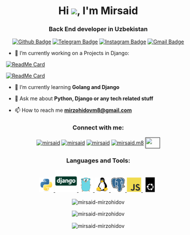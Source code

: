 <h1 align="center">Hi <img src="https://media.giphy.com/media/hvRJCLFzcasrR4ia7z/giphy.gif" width="25px">, I'm Mirsaid</h1>
<h3 align="center">Back End developer in Uzbekistan</h3>

<p align="center"><a href="https://github.com/mirsaid-mirzohidov"><img src="https://camo.githubusercontent.com/e99daaa072b588d8341212d3b344c5d62bd4ca0834d993f9445e100b9e99f3fe/68747470733a2f2f696d672e736869656c64732e696f2f62616467652f2d4769746875622d3030303f7374796c653d666c61742d737175617265266c6f676f3d476974687562266c6f676f436f6c6f723d7768697465266c696e6b3d68747470733a2f2f6769746875622e636f6d2f6d7572646f76617a697a6d75726f64" alt="Github Badge" data-canonical-src="https://img.shields.io/badge/-Github-000?style=flat-square&amp;logo=Github&amp;logoColor=white&amp;link=https://github.com/mirsaid-mirzohidov" style="max-width:100%;"></a>
<a href="https://t.me/Mirzakhidov_m" rel="nofollow"><img src="https://camo.githubusercontent.com/f5b3e62bb892c117a5bc880a2e8d80015558b1aeab5129337ae615aedef37cb5/68747470733a2f2f696d672e736869656c64732e696f2f62616467652f2d54656c656772616d2d626c75653f7374796c653d666c61742d737175617265266c6f676f3d54656c656772616d266c6f676f436f6c6f723d7768697465266c696e6b3d68747470733a2f2f742e6d652f6d75726f646f765f617a697a6d75726f64" alt="Telegram Badge" data-canonical-src="https://img.shields.io/badge/-Telegram-blue?style=flat-square&amp;logo=Telegram&amp;logoColor=white&amp;link=https://t.me/Mirzakhidov_m" style="max-width:100%;"></a>
<a href="https://www.instagram.com/mirsaid.m8/" rel="nofollow"><img src="https://camo.githubusercontent.com/8416d083ab33352b97c6abf97a2ec657a0c72a2c6fb85deac0e933d85d6893d4/68747470733a2f2f696d672e736869656c64732e696f2f62616467652f2d496e7374616772616d2d4331333538343f7374796c653d666c61742d737175617265266c6162656c436f6c6f723d433133353834266c6f676f3d696e7374616772616d266c6f676f436f6c6f723d7768697465266c696e6b3d68747470733a2f2f7777772e696e7374616772616d2e636f6d2f6d75726f646f76617a697a6d75726f642f" alt="Instagram Badge" data-canonical-src="https://img.shields.io/badge/-Instagram-C13584?style=flat-square&amp;labelColor=C13584&amp;logo=instagram&amp;logoColor=white&amp;link=https://www.instagram.com/mirsaid.m8/" style="max-width:100%;"></a>
<a href="mailto:mirzohidovm8@gmail.com"><img src="https://camo.githubusercontent.com/b9d6883fa308de8407643031d0c0c80b05122bbf2a681a44f88f678f129cdeb1/68747470733a2f2f696d672e736869656c64732e696f2f62616467652f2d476d61696c2d6331343433383f7374796c653d666c61742d737175617265266c6f676f3d476d61696c266c6f676f436f6c6f723d7768697465266c696e6b3d6d61696c746f3a6d75726f646f76617a697a6d75726f6440616c6c69742e757a" alt="Gmail Badge" data-canonical-src="https://img.shields.io/badge/-Gmail-c14438?style=flat-square&amp;logo=Gmail&amp;logoColor=white&amp;link=mailto:mirzohidovm8@gmail.com" style="max-width:100%;"></a></p>


- 🔭 I’m currently working on a Projects in Django:

[![ReadMe Card](https://github-readme-stats.vercel.app/api/pin/?username=DigitalEdu-uz&repo=DigitalEdu)](https://github.com/DigitalEdu-uz/DigitalEdu)

[![ReadMe Card](https://github-readme-stats.vercel.app/api/pin/?username=mirsaid-mirzohidov&repo=mirsaid.uz)](https://github.com/mirsaid-mirzohidov/mirsaid.uz)

- 🌱 I’m currently learning **Golang and Django**

- 💬 Ask me about **Python, Django or any tech related stuff**

- 📫 How to reach me **mirzohidovm8@gmail.com**

<h3 align="center">Connect with me:</h3>
<p align="center">
<a href="" target="blank"><img align="center" src="https://cdn.jsdelivr.net/npm/simple-icons@3.0.1/icons/twitter.svg" alt="mirsaid" height="30" width="40" /></a>
<a href="" target="blank"><img align="center" src="https://cdn.jsdelivr.net/npm/simple-icons@3.0.1/icons/linkedin.svg" alt="mirsaid" height="30" width="40" /></a>
<a href="" target="blank"><img align="center" src="https://cdn.jsdelivr.net/npm/simple-icons@3.0.1/icons/facebook.svg" alt="mirsaid" height="30" width="40" /></a>
<a href="https://instagram.com/mirsaid.m8" target="blank"><img align="center" src="https://cdn.jsdelivr.net/npm/simple-icons@3.0.1/icons/instagram.svg" alt="mirsaid.m8" height="30" width="40" /></a>
<a href="" target="blank"><img align="center" src="https://cdn.jsdelivr.net/npm/simple-icons@3.0.1/icons/youtube.svg" alt="" height="30" width="40" /></a>
</p>

<h3 align="center">Languages and Tools:</h3>
	<p align="center"> 
		<a href="https://python.org" target="_blank">
			<img src="https://raw.githubusercontent.com/devicons/devicon/master/icons/python/python-original.svg" alt="python" width="40" height="40"/>
		</a> 
			<a href="https://djangoproject.com/" target="_blank"> 
				<img src="https://raw.githubusercontent.com/devicons/devicon/master/icons/django/django-original.svg" alt="django" width="60" height="60"/> 
			</a> 
			<a href="https://golang.org/" target="_blank"> 
				<img src="https://raw.githubusercontent.com/devicons/devicon/master/icons/go/go-original.svg" alt="golang" width="40" height="40"/> 
			</a> 
			<a href="#" target="_blank"> 
				<img src="https://raw.githubusercontent.com/devicons/devicon/master/icons/linux/linux-original.svg" alt="linux" width="40" height="40"/> 
			</a> 
			<a href="https://www.postgresql.org/" target="_blank"> 
				<img src="https://raw.githubusercontent.com/devicons/devicon/master/icons/postgresql/postgresql-original.svg" alt="postgresql" width="40" height="40"/> 
			</a> 
			<a href="https://developer.mozilla.org/en-US/docs/Web/JavaScript" target="_blank"> 
				<img src="https://raw.githubusercontent.com/devicons/devicon/master/icons/javascript/javascript-original.svg" alt="javascript" width="40" height="40"/> 
			</a> 
			<a href="https://ubuntu.com/" target="_blank"> 
				<img src="https://raw.githubusercontent.com/devicons/devicon/master/icons/ubuntu/ubuntu-plain.svg" alt="ubuntu" width="40" height="40"/> 
			</a>
		</p>

<p align="center"><img align="center" src="https://github-readme-stats.vercel.app/api/top-langs?username=mirsaid-mirzohidov&show_icons=true&locale=en&layout=compact" alt="mirsaid-mirzohidov" /></p>

<p align="center"><img align="center" src="https://github-readme-stats.vercel.app/api?username=mirsaid-mirzohidov&show_icons=true&locale=en" alt="mirsaid-mirzohidov" /></p>

<p align="center"><img align="center" src="https://github-readme-streak-stats.herokuapp.com/?user=mirsaid-mirzohidov&" alt="mirsaid-mirzohidov" /></p>

